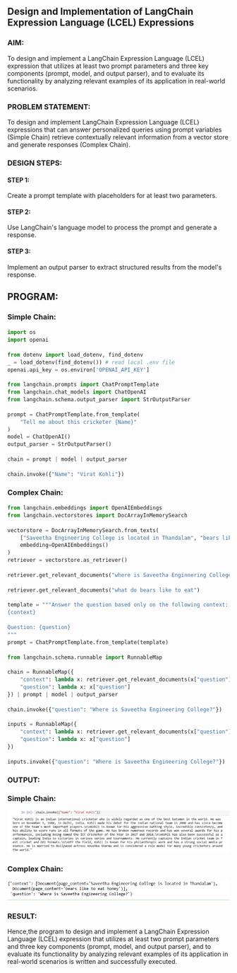 ## Design and Implementation of LangChain Expression Language (LCEL) Expressions

### AIM:
To design and implement a LangChain Expression Language (LCEL) expression that utilizes at least two prompt parameters and three key components (prompt, model, and output parser), and to evaluate its functionality by analyzing relevant examples of its application in real-world scenarios.

### PROBLEM STATEMENT:
To design and implement LangChain Expression Language (LCEL) expressions that can answer personalized queries using prompt variables (Simple Chain) retrieve contextually relevant information from a vector store and generate responses (Complex Chain).

### DESIGN STEPS:

#### STEP 1: 
Create a prompt template with placeholders for at least two parameters.

#### STEP 2:
Use LangChain's language model to process the prompt and generate a response.

#### STEP 3:
Implement an output parser to extract structured results from the model's response.
## PROGRAM:
### Simple Chain:
```py
import os
import openai

from dotenv import load_dotenv, find_dotenv
_ = load_dotenv(find_dotenv()) # read local .env file
openai.api_key = os.environ['OPENAI_API_KEY']

from langchain.prompts import ChatPromptTemplate
from langchain.chat_models import ChatOpenAI
from langchain.schema.output_parser import StrOutputParser

prompt = ChatPromptTemplate.from_template(
    "Tell me about this cricketer {Name}"
)
model = ChatOpenAI()
output_parser = StrOutputParser()

chain = prompt | model | output_parser

chain.invoke({"Name": "Virat Kohli"})

```

### Complex Chain:
```py
from langchain.embeddings import OpenAIEmbeddings
from langchain.vectorstores import DocArrayInMemorySearch

vectorstore = DocArrayInMemorySearch.from_texts(
    ["Saveetha Engineering College is located in Thandalam", "bears like to eat honey"],
    embedding=OpenAIEmbeddings()
)
retriever = vectorstore.as_retriever()

retriever.get_relevant_documents("where is Saveetha Enginnering College?")

retriever.get_relevant_documents("what do bears like to eat")

template = """Answer the question based only on the following context:
{context}

Question: {question}
"""
prompt = ChatPromptTemplate.from_template(template)

from langchain.schema.runnable import RunnableMap

chain = RunnableMap({
    "context": lambda x: retriever.get_relevant_documents(x["question"]),
    "question": lambda x: x["question"]
}) | prompt | model | output_parser

chain.invoke({"question": "Where is Saveetha Engineering College?"})

inputs = RunnableMap({
    "context": lambda x: retriever.get_relevant_documents(x["question"]),
    "question": lambda x: x["question"]
})

inputs.invoke({"question": "Where is Saveetha Engineering College?"})

```


### OUTPUT:

### Simple Chain:
![Result1](<Screenshot 2025-04-26 085502.png>)

### Complex Chain:
![Result2](image.png)

### RESULT:
Hence,the program to design and implement a LangChain Expression Language (LCEL) expression that utilizes at least two prompt parameters and three key components (prompt, model, and output parser), and to evaluate its functionality by analyzing relevant examples of its application in real-world scenarios is written and successfully executed.
